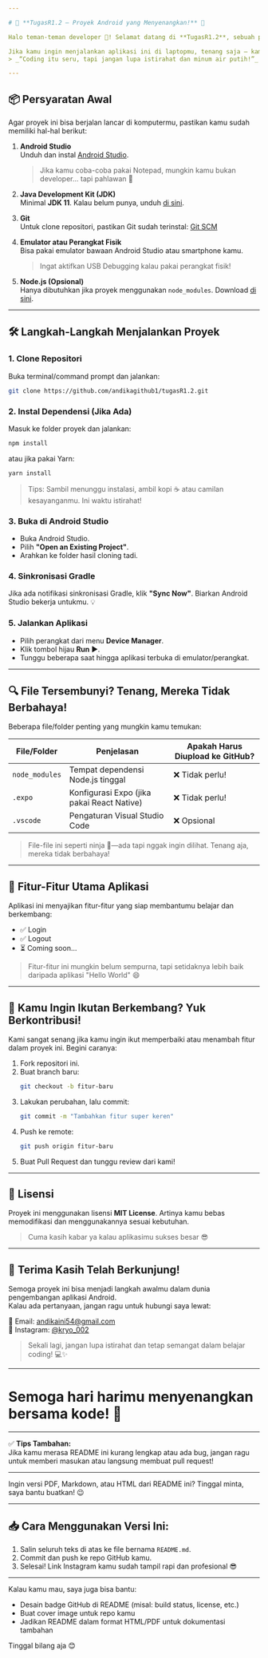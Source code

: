```yaml
---

# 🚀 **TugasR1.2 – Proyek Android yang Menyenangkan!** 🎉

Halo teman-teman developer 👋! Selamat datang di **TugasR1.2**, sebuah proyek Android hasil kerja keras (dan juga sedikit keringat 😅) yang dibuat menggunakan **Android Studio**.

Jika kamu ingin menjalankan aplikasi ini di laptopmu, tenang saja — kami akan pandu langkah demi langkah. Tapi sebelum itu, mari kita santai dulu sejenak...  
> _“Coding itu seru, tapi jangan lupa istirahat dan minum air putih!”_ 💧💻

---
```


## 📦 **Persyaratan Awal**

Agar proyek ini bisa berjalan lancar di komputermu, pastikan kamu sudah memiliki hal-hal berikut:

1. **Android Studio**  
   Unduh dan instal [Android Studio](https://developer.android.com/studio).  
   > Jika kamu coba-coba pakai Notepad, mungkin kamu bukan developer… tapi pahlawan 💪

2. **Java Development Kit (JDK)**  
   Minimal **JDK 11**. Kalau belum punya, unduh [di sini](https://www.oracle.com/java/technologies/javase-jdk11-downloads.html).

3. **Git**  
   Untuk clone repositori, pastikan Git sudah terinstal: [Git SCM](https://git-scm.com/)

4. **Emulator atau Perangkat Fisik**  
   Bisa pakai emulator bawaan Android Studio atau smartphone kamu.  
   > Ingat aktifkan USB Debugging kalau pakai perangkat fisik!

5. **Node.js (Opsional)**  
   Hanya dibutuhkan jika proyek menggunakan `node_modules`. Download [di sini](https://nodejs.org/).

---

## 🛠️ **Langkah-Langkah Menjalankan Proyek**

### 1. **Clone Repositori**
Buka terminal/command prompt dan jalankan:
```bash
git clone https://github.com/andikagithub1/tugasR1.2.git
```

### 2. **Instal Dependensi (Jika Ada)**
Masuk ke folder proyek dan jalankan:
```bash
npm install
```
atau jika pakai Yarn:
```bash
yarn install
```
> Tips: Sambil menunggu instalasi, ambil kopi ☕ atau camilan kesayanganmu. Ini waktu istirahat!

### 3. **Buka di Android Studio**
- Buka Android Studio.
- Pilih **"Open an Existing Project"**.
- Arahkan ke folder hasil cloning tadi.

### 4. **Sinkronisasi Gradle**
Jika ada notifikasi sinkronisasi Gradle, klik **"Sync Now"**. Biarkan Android Studio bekerja untukmu. 💡

### 5. **Jalankan Aplikasi**
- Pilih perangkat dari menu **Device Manager**.
- Klik tombol hijau **Run** ▶️.
- Tunggu beberapa saat hingga aplikasi terbuka di emulator/perangkat.

---

## 🔍 **File Tersembunyi? Tenang, Mereka Tidak Berbahaya!**

Beberapa file/folder penting yang mungkin kamu temukan:

| File/Folder     | Penjelasan | Apakah Harus Diupload ke GitHub? |
|------------------|------------|----------------------------------|
| `node_modules`   | Tempat dependensi Node.js tinggal | ❌ Tidak perlu! |
| `.expo`          | Konfigurasi Expo (jika pakai React Native) | ❌ Tidak perlu! |
| `.vscode`        | Pengaturan Visual Studio Code | ❌ Opsional |

> File-file ini seperti ninja 🥷—ada tapi nggak ingin dilihat. Tenang aja, mereka tidak berbahaya!

---

## 🌟 **Fitur-Fitur Utama Aplikasi**

Aplikasi ini menyajikan fitur-fitur yang siap membantumu belajar dan berkembang:

- ✅ Login
- ✅ Logout
- ⏳ Coming soon...

> Fitur-fitur ini mungkin belum sempurna, tapi setidaknya lebih baik daripada aplikasi "Hello World" 😄

---

## 🤝 **Kamu Ingin Ikutan Berkembang? Yuk Berkontribusi!**

Kami sangat senang jika kamu ingin ikut memperbaiki atau menambah fitur dalam proyek ini. Begini caranya:

1. Fork repositori ini.
2. Buat branch baru:
   ```bash
   git checkout -b fitur-baru
   ```
3. Lakukan perubahan, lalu commit:
   ```bash
   git commit -m "Tambahkan fitur super keren"
   ```
4. Push ke remote:
   ```bash
   git push origin fitur-baru
   ```
5. Buat Pull Request dan tunggu review dari kami!

---

## 📜 **Lisensi**

Proyek ini menggunakan lisensi **MIT License**. Artinya kamu bebas memodifikasi dan menggunakannya sesuai kebutuhan.  
> Cuma kasih kabar ya kalau aplikasimu sukses besar 😎

---

## 🙏 **Terima Kasih Telah Berkunjung!**

Semoga proyek ini bisa menjadi langkah awalmu dalam dunia pengembangan aplikasi Android.  
Kalau ada pertanyaan, jangan ragu untuk hubungi saya lewat:

📧 Email: andikaini54@gmail.com  
📱 Instagram: [@kryo_002](https://www.instagram.com/kryo_002/)  

> Sekali lagi, jangan lupa istirahat dan tetap semangat dalam belajar coding! 💻✨

---

# Semoga hari harimu menyenangkan bersama kode! 🚀

---

✅ **Tips Tambahan:**  
Jika kamu merasa README ini kurang lengkap atau ada bug, jangan ragu untuk memberi masukan atau langsung membuat pull request!

--- 

Ingin versi PDF, Markdown, atau HTML dari README ini? Tinggal minta, saya bantu buatkan! 😉

---

## 📥 Cara Menggunakan Versi Ini:

1. Salin seluruh teks di atas ke file bernama `README.md`.
2. Commit dan push ke repo GitHub kamu.
3. Selesai! Link Instagram kamu sudah tampil rapi dan profesional 😎

---

Kalau kamu mau, saya juga bisa bantu:
- Desain badge GitHub di README (misal: build status, license, etc.)
- Buat cover image untuk repo kamu
- Jadikan README dalam format HTML/PDF untuk dokumentasi tambahan

Tinggal bilang aja 😊
